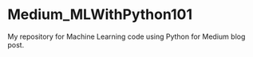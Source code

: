 # Medium_MLWithPython101
My repository for Machine Learning code using Python for Medium blog post. 
